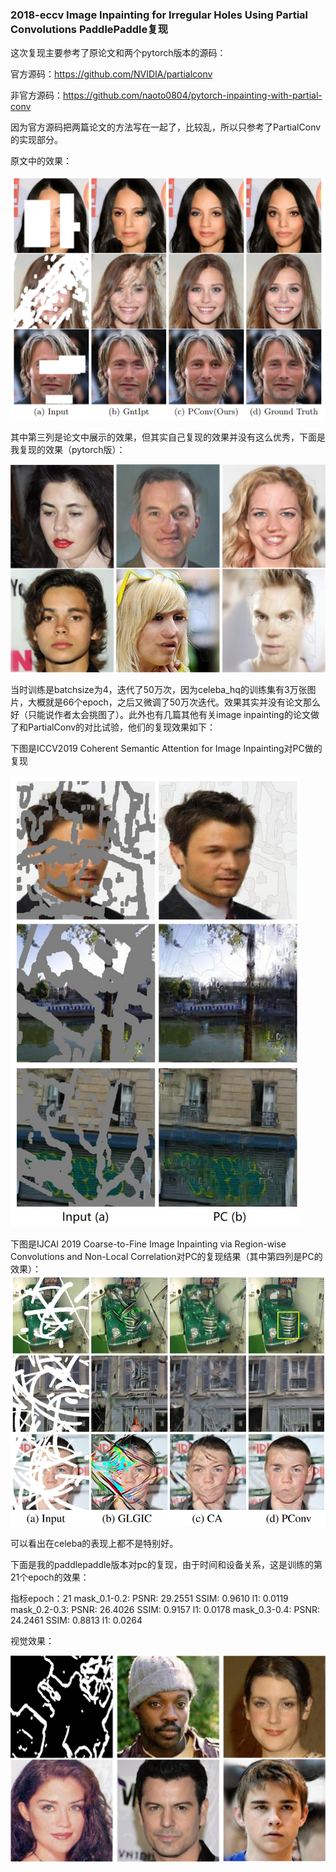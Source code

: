 ### 2018-eccv Image Inpainting for Irregular Holes Using Partial Convolutions PaddlePaddle复现

这次复现主要参考了原论文和两个pytorch版本的源码：

官方源码：https://github.com/NVIDIA/partialconv

非官方源码：https://github.com/naoto0804/pytorch-inpainting-with-partial-conv

因为官方源码把两篇论文的方法写在一起了，比较乱，所以只参考了PartialConv的实现部分。

原文中的效果：

![1](./images/1.png)

其中第三列是论文中展示的效果，但其实自己复现的效果并没有这么优秀，下面是我复现的效果（pytorch版）：

![2](./images/2.jpg)

当时训练是batchsize为4，迭代了50万次，因为celeba_hq的训练集有3万张图片，大概就是66个epoch，之后又微调了50万次迭代。效果其实并没有论文那么好（只能说作者太会挑图了）。此外也有几篇其他有关image inpainting的论文做了和PartialConv的对比试验，他们的复现效果如下：

下图是ICCV2019 Coherent Semantic Attention for Image Inpainting对PC做的复现

![3](./images/3.png)

下图是IJCAI 2019 Coarse-to-Fine Image Inpainting via Region-wise Convolutions and Non-Local Correlation对PC的复现结果（其中第四列是PC的效果）：
![4](./images/4.png)

可以看出在celeba的表现上都不是特别好。

下面是我的paddlepaddle版本对pc的复现，由于时间和设备关系，这是训练的第21个epoch的效果：

指标epoch：21
mask_0.1-0.2: PSNR: 29.2551  SSIM: 0.9610  l1: 0.0119
mask_0.2-0.3: PSNR: 26.4026  SSIM: 0.9157  l1: 0.0178
mask_0.3-0.4: PSNR: 24.2461  SSIM: 0.8813  l1: 0.0264

视觉效果：

![5](./images/5.jpg)

